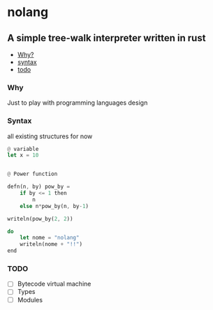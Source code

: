 <h1>nolang</h1>

<h2>A simple tree-walk interpreter written in rust</h2>

* <a href="#why">Why?</a>
* <a href="#syntax">syntax</a>
* <a href="#todo">todo</a>

<h3>Why</h3>

<p>Just to play with programming languages design</p>

<h3>Syntax</h3>

<p>all existing structures for now</p>

```rust
@ variable
let x = 10


@ Power function

defn(n, by) pow_by =
    if by <= 1 then
        n
    else n*pow_by(n, by-1)

writeln(pow_by(2, 2))

do
    let nome = "nolang"
    writeln(nome + "!!")
end
```

<h3>TODO</h3>

- [ ] Bytecode virtual machine
- [ ] Types
- [ ] Modules
